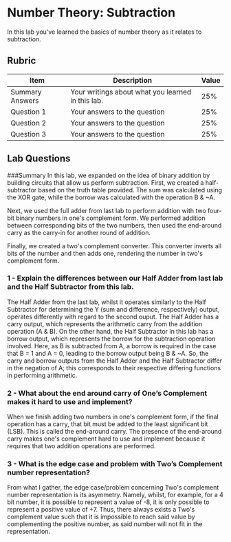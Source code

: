# Number Theory: Subtraction

In this lab you've learned the basics of number theory as it relates to subtraction.

## Rubric

| Item | Description | Value |
| ---- | ----------- | ----- |
| Summary Answers | Your writings about what you learned in this lab. | 25% |
| Question 1 | Your answers to the question | 25% |
| Question 2 | Your answers to the question | 25% |
| Question 3 | Your answers to the question | 25% |

## Lab Questions

###Summary
In this lab, we expanded on the idea of binary addition by building circuits that allow us perform subtraction. First, we created a half-subtractor based on the truth table provided. The sum was calculated using the XOR gate, while the borrow was calculated with the operation B & ~A. 

Next, we used the full adder from last lab to perform addition with two four-bit binary numbers in one's complement form. We performed addition between corresponding bits of the two numbers, then used the end-around carry as the carry-in for another round of addition.

Finally, we created a two's complement converter. This converter inverts all bits of the number and then adds one, rendering the number in two's complement form.

### 1 - Explain the differences between our Half Adder from last lab and the Half Subtractor from this lab.
The Half Adder from the last lab, whilst it operates similarly to the Half Subtractor for determining the Y (sum and difference, respectively) output, operates differently with regard to the second ouput. The Half Adder has a carry output, which represents the arithmetic carry from the addition operation (A & B). On the other hand, the Half Subtractor in this lab has a borrow output, which represents the borrow for the subtraction operation involved. Here, as B is subtracted from A, a borrow is required in the case that B = 1 and A = 0, leading to the borrow output being B & ~A. So, the carry and borrow outputs from the Half Adder and the Half Subtractor differ in the negation of A; this corresponds to their respective differing functions in performing arithmetic.

### 2 - What about the end around carry of One’s Complement makes it hard to use and implement?

When we finish adding two numbers in one's complement form, if the final operation has a carry, that bit must be added to the least significant bit (LSB). This is called the end-around carry. The presence of the end-around carry makes one's complement hard to use and implement because it requires that two addition operations are performed. 



### 3 - What is the edge case and problem with Two’s Complement number representation?
From what I gather, the edge case/problem concerning Two's complement number representation is its asymmetry. Namely, whilst, for example, for a 4 bit number, it is possible to represent a value of -8, it is only possible to represent a positive value of +7. Thus, there always exists a Two's complement value such that it is impossible to reach said value by complementing the positive number, as said number will not fit in the representation.
